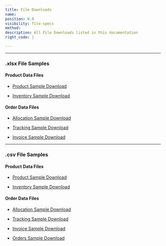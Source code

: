 ```yaml
---
title: File Downloads
name:
position: 0.9
visibility: file-specs
method:
description: All File Downloads listed in this documentation
right_code: |

---
```


----

### .xlsx File Samples

#### Product Data Files
* <a href="/files/file-samples/xlsx/product_sample.xlsx">Product Sample Download</a>

* <a href="/files/file-samples/xlsx/inventory_sample.xlsx">Inventory Sample Download</a>

#### Order Data Files
* <a href="/files/file-samples/xlsx/allocation_sample.xlsx">Allocation Sample Download</a>

* <a href="/files/file-samples/xlsx/tracking_sample.xlsx">Tracking Sample Download</a>

* <a href="/files/file-samples/xlsx/invoice_sample.xlsx">Invoice Sample Download</a>

----
### .csv File Samples

#### Product Data Files
* <a href="/files/file-samples/csv/product_sample.csv">Product Sample Download</a>

* <a href="/files/file-samples/csv/inventory_sample.csv">Inventory Sample Download</a>

#### Order Data Files
* <a href="/files/file-samples/csv/allocation_sample.csv">Allocation Sample Download</a>

* <a href="/files/file-samples/csv/tracking_sample.csv">Tracking Sample Download</a>

* <a href="/files/file-samples/csv/invoice_sample.csv">Invoice Sample Download</a>

* <a href="/files/file-samples/csv/orders_sample.csv">Orders Sample Download</a>
